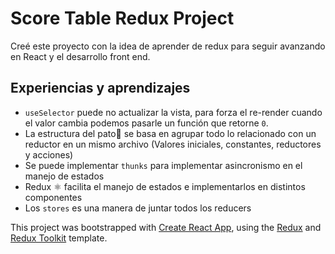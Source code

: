 # Score Table Redux Project

Creé este proyecto con la idea de aprender de redux para seguir avanzando en React y el desarrollo front end.

## Experiencias y aprendizajes

- `useSelector` puede no actualizar la vista, para forza el re-render cuando el valor cambia podemos pasarle un función que retorne `0`.
- La estructura del pato🦆 se basa en agrupar todo lo relacionado con un reductor en un mismo archivo (Valores iniciales, constantes, reductores y acciones)
- Se puede implementar `thunks` para implementar asincronismo en el manejo de estados
- Redux ⚛️ facilita el manejo de estados e implementarlos en distintos componentes
- Los `stores` es una manera de juntar todos los reducers

This project was bootstrapped with [Create React App](https://github.com/facebook/create-react-app), using the [Redux](https://redux.js.org/) and [Redux Toolkit](https://redux-toolkit.js.org/) template.
